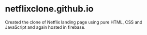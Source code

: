# netflixclone.github.io
Created the clone of  Netflix landing page using pure HTML, CSS and JavaScript and again hosted in firebase.
